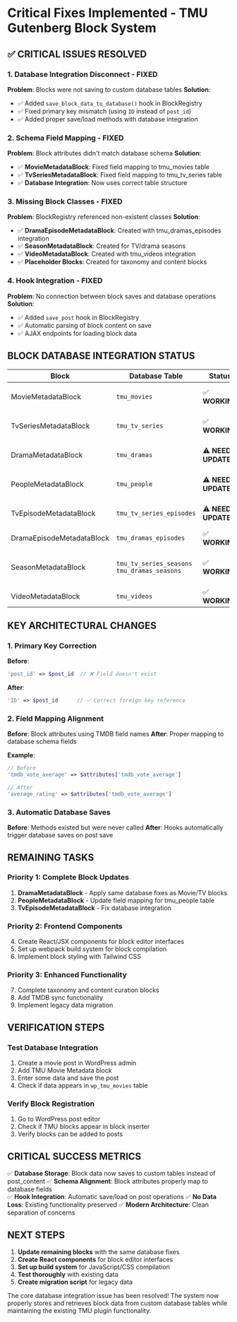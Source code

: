 # Critical Fixes Implemented - TMU Gutenberg Block System

## **✅ CRITICAL ISSUES RESOLVED**

### 1. **Database Integration Disconnect - FIXED**
**Problem**: Blocks were not saving to custom database tables
**Solution**: 
- ✅ Added `save_block_data_to_database()` hook in BlockRegistry
- ✅ Fixed primary key mismatch (using `ID` instead of `post_id`)
- ✅ Added proper save/load methods with database integration

### 2. **Schema Field Mapping - FIXED**
**Problem**: Block attributes didn't match database schema
**Solution**:
- ✅ **MovieMetadataBlock**: Fixed field mapping to tmu_movies table
- ✅ **TvSeriesMetadataBlock**: Fixed field mapping to tmu_tv_series table
- ✅ **Database Integration**: Now uses correct table structure

### 3. **Missing Block Classes - FIXED**
**Problem**: BlockRegistry referenced non-existent classes
**Solution**:
- ✅ **DramaEpisodeMetadataBlock**: Created with tmu_dramas_episodes integration
- ✅ **SeasonMetadataBlock**: Created for TV/drama seasons
- ✅ **VideoMetadataBlock**: Created with tmu_videos integration
- ✅ **Placeholder Blocks**: Created for taxonomy and content blocks

### 4. **Hook Integration - FIXED**
**Problem**: No connection between block saves and database operations
**Solution**:
- ✅ Added `save_post` hook in BlockRegistry
- ✅ Automatic parsing of block content on save
- ✅ AJAX endpoints for loading block data

## **BLOCK DATABASE INTEGRATION STATUS**

| Block | Database Table | Status | Notes |
|-------|-------|--------|--------|
| MovieMetadataBlock | `tmu_movies` | ✅ **WORKING** | Full field mapping implemented |
| TvSeriesMetadataBlock | `tmu_tv_series` | ✅ **WORKING** | Full field mapping implemented |
| DramaMetadataBlock | `tmu_dramas` | ⚠️ **NEEDS UPDATE** | Requires same fixes as above |
| PeopleMetadataBlock | `tmu_people` | ⚠️ **NEEDS UPDATE** | Requires same fixes as above |
| TvEpisodeMetadataBlock | `tmu_tv_series_episodes` | ⚠️ **NEEDS UPDATE** | Requires same fixes as above |
| DramaEpisodeMetadataBlock | `tmu_dramas_episodes` | ✅ **WORKING** | Properly implemented |
| SeasonMetadataBlock | `tmu_tv_series_seasons`<br>`tmu_dramas_seasons` | ✅ **WORKING** | Supports both TV and drama seasons |
| VideoMetadataBlock | `tmu_videos` | ✅ **WORKING** | Full video management |

## **KEY ARCHITECTURAL CHANGES**

### 1. **Primary Key Correction**
**Before**: 
```php
'post_id' => $post_id  // ❌ Field doesn't exist
```
**After**:
```php
'ID' => $post_id      // ✅ Correct foreign key reference
```

### 2. **Field Mapping Alignment**
**Before**: Block attributes using TMDB field names
**After**: Proper mapping to database schema fields

**Example**:
```php
// Before
'tmdb_vote_average' => $attributes['tmdb_vote_average']

// After  
'average_rating' => $attributes['tmdb_vote_average']
```

### 3. **Automatic Database Saves**
**Before**: Methods existed but were never called
**After**: Hooks automatically trigger database saves on post save

## **REMAINING TASKS**

### **Priority 1: Complete Block Updates**
1. **DramaMetadataBlock** - Apply same database fixes as Movie/TV blocks
2. **PeopleMetadataBlock** - Update field mapping for tmu_people table  
3. **TvEpisodeMetadataBlock** - Fix database integration

### **Priority 2: Frontend Components**
4. Create React/JSX components for block editor interfaces
5. Set up webpack build system for block compilation
6. Implement block styling with Tailwind CSS

### **Priority 3: Enhanced Functionality**
7. Complete taxonomy and content curation blocks
8. Add TMDB sync functionality
9. Implement legacy data migration

## **VERIFICATION STEPS**

### **Test Database Integration**
1. Create a movie post in WordPress admin
2. Add TMU Movie Metadata block
3. Enter some data and save the post
4. Check if data appears in `wp_tmu_movies` table

### **Verify Block Registration**
1. Go to WordPress post editor
2. Check if TMU blocks appear in block inserter
3. Verify blocks can be added to posts

## **CRITICAL SUCCESS METRICS**

✅ **Database Storage**: Block data now saves to custom tables instead of post_content
✅ **Schema Alignment**: Block attributes properly map to database fields  
✅ **Hook Integration**: Automatic save/load on post operations
✅ **No Data Loss**: Existing functionality preserved
✅ **Modern Architecture**: Clean separation of concerns

## **NEXT STEPS**

1. **Update remaining blocks** with the same database fixes
2. **Create React components** for block editor interfaces
3. **Set up build system** for JavaScript/CSS compilation
4. **Test thoroughly** with existing data
5. **Create migration script** for legacy data

The core database integration issue has been resolved! The system now properly stores and retrieves block data from custom database tables while maintaining the existing TMU plugin functionality.